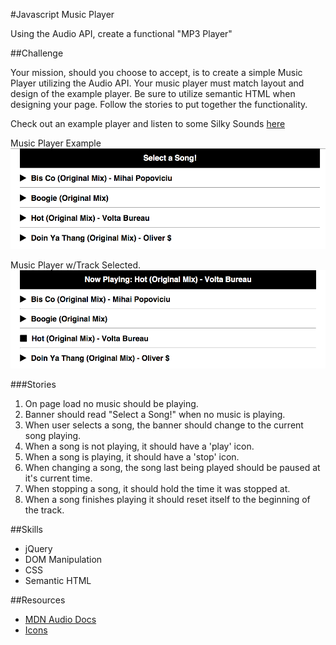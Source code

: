 #Javascript Music Player

Using the Audio API, create a functional "MP3 Player"

##Challenge

Your mission, should you choose to accept, is to create a simple Music Player utilizing the Audio API. Your music player must match layout and design of the example player. Be sure to utilize semantic HTML when designing your page. Follow the stories to put together the functionality.


Check out an example player and listen to some Silky Sounds [here](https://js-musicplayer.firebaseapp.com/)


Music Player Example
![Music Player on Load](./images/musicplayersample.png)







Music Player w/Track Selected.
![Music Player with Track Selected](./images/playingtracksample.png)





###Stories

1. On page load no music should be playing.
2. Banner should read "Select a Song!" when no music is playing.
3. When user selects a song, the banner should change to the current song playing.
5. When a song is not playing, it should have a 'play' icon.
6. When a song is playing, it should have a 'stop' icon.
7. When changing a song, the song last being played should be paused at it's current time.
8. When stopping a song, it should hold the time it was stopped at.
9. When a song finishes playing it should reset itself to the beginning of the track.



##Skills
- jQuery
- DOM Manipulation
- CSS
- Semantic HTML


##Resources
- [MDN Audio Docs](https://developer.mozilla.org/en-US/docs/Web/HTML/Element/audio)
- [Icons](https://fortawesome.github.io/Font-Awesome/)
